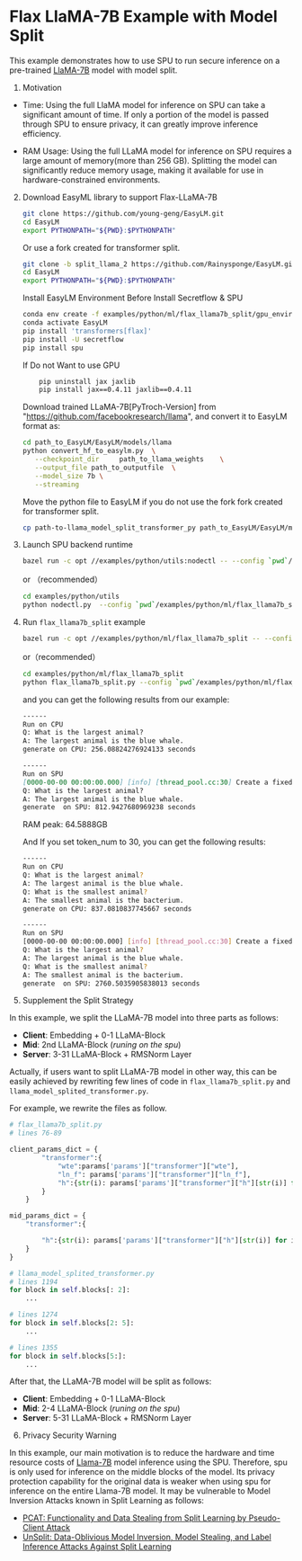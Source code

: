 # Flax LlaMA-7B Example with Model Split

This example demonstrates how to use SPU to run secure inference on a pre-trained
[LlaMA-7B](https://research.facebook.com/publications/llama-open-and-efficient-foundation-language-models/) model with model split.

1. Motivation

- Time:
Using the full LlaMA model for inference on SPU can take a significant amount of time. If only a portion of the model is passed through SPU to ensure privacy, it can greatly improve inference efficiency.

- RAM Usage:
Using the full LLaMA model for inference on SPU requires a large amount of memory(more than 256 GB). Splitting the model can significantly reduce memory usage, making it available for use in hardware-constrained environments.

2. Download EasyML library to support Flax-LLaMA-7B

    ```sh
    git clone https://github.com/young-geng/EasyLM.git
    cd EasyLM
    export PYTHONPATH="${PWD}:$PYTHONPATH"
    ```
    Or use a fork created for transformer split.

    ```sh
    git clone -b split_llama_2 https://github.com/Rainysponge/EasyLM.git
    cd EasyLM
    export PYTHONPATH="${PWD}:$PYTHONPATH"
    ```

    Install EasyLM Environment Before Install Secretflow & SPU

    ```sh
    conda env create -f examples/python/ml/flax_llama7b_split/gpu_environment.yml
    conda activate EasyLM
    pip install 'transformers[flax]'
    pip install -U secretflow
    pip install spu
    ```

    If Do not Want to use GPU

    ```sh
        pip uninstall jax jaxlib
        pip install jax==0.4.11 jaxlib==0.4.11
    ```

    Download trained LLaMA-7B[PyTroch-Version] from "https://github.com/facebookresearch/llama", and convert it to EasyLM format as:

    ```sh
    cd path_to_EasyLM/EasyLM/models/llama
    python convert_hf_to_easylm.py  \
       --checkpoint_dir     path_to_llama_weights    \
       --output_file path_to_outputfile  \
       --model_size 7b \
       --streaming
    ```

    Move the python file to EasyLM if you do not use the fork fork created for transformer split.

    ```sh
    cp path-to-llama_model_split_transformer_py path_to_EasyLM/EasyLM/models/llama
    ```

3. Launch SPU backend runtime

    ```sh
    bazel run -c opt //examples/python/utils:nodectl -- --config `pwd`/examples/python/ml/flax_llama7b_split/3pc.json up
    ```

    or
    （recommended）

    ```sh
    cd examples/python/utils
    python nodectl.py  --config `pwd`/examples/python/ml/flax_llama7b_split/3pc.json up
    ```

4. Run `flax_llama7b_split` example

    ```sh
    bazel run -c opt //examples/python/ml/flax_llama7b_split -- --config `pwd`/examples/python/ml/flax_llama7b_split/3pc.json
    ```

    or（recommended）

    ```sh
    cd examples/python/ml/flax_llama7b_split
    python flax_llama7b_split.py --config `pwd`/examples/python/ml/flax_llama7b_split/3pc.json
    ```

    and you can get the following results from our example:

    ```md
    ------
    Run on CPU
    Q: What is the largest animal?
    A: The largest animal is the blue whale.
    generate on CPU: 256.08824276924133 seconds

    ------
    Run on SPU
    [0000-00-00 00:00:00.000] [info] [thread_pool.cc:30] Create a fixed thread pool with size 127
    Q: What is the largest animal?
    A: The largest animal is the blue whale.
    generate  on SPU: 812.9427680969238 seconds
    ```
    RAM peak: 64.5888GB

    And If you set token_num to 30, you can get the following results:
    ```sh
   ------
    Run on CPU
    Q: What is the largest animal?
    A: The largest animal is the blue whale.
    Q: What is the smallest animal?
    A: The smallest animal is the bacterium.
    generate on CPU: 837.0810837745667 seconds

    ------
    Run on SPU
    [0000-00-00 00:00:00.000] [info] [thread_pool.cc:30] Create a fixed thread pool with size 127
    Q: What is the largest animal?
    A: The largest animal is the blue whale.
    Q: What is the smallest animal?
    A: The smallest animal is the bacterium.
    generate  on SPU: 2760.5035905838013 seconds
    ```

5. Supplement the Split Strategy

In this example, we split the LLaMA-7B model into three parts as follows:

- **Client**: Embedding + 0-1 LLaMA-Block
- **Mid**: 2nd LLaMA-Block  (_runing on the spu_)
- **Server**: 3-31 LLaMA-Block + RMSNorm Layer

Actually, if users want to split LLaMA-7B model in other way, this can be easily achieved by rewriting few lines of code in `flax_llama7b_split.py` and `llama_model_splited_transformer.py`.

For example, we rewrite the files as follow.

```python
# flax_llama7b_split.py
# lines 76-89

client_params_dict = {
        "transformer":{
            "wte":params['params']["transformer"]["wte"],
            "ln_f": params['params']["transformer"]["ln_f"],
            "h":{str(i): params['params']["transformer"]["h"][str(i)] for i in range(2)}
        }
    }

mid_params_dict = {
    "transformer":{

        "h":{str(i): params['params']["transformer"]["h"][str(i)] for i in range(2, 5)}
    }
}
```
```python
# llama_model_splited_transformer.py
# lines 1194
for block in self.blocks[: 2]:
    ...

# lines 1274
for block in self.blocks[2: 5]:
    ...

# lines 1355
for block in self.blocks[5:]:
    ...
```
After that, the LLaMA-7B model will be split as follows:
- **Client**: Embedding + 0-1 LLaMA-Block
- **Mid**: 2-4 LLaMA-Block  (_runing on the spu_)
- **Server**: 5-31 LLaMA-Block + RMSNorm Layer

6. Privacy Security Warning

In this example, our main motivation is to reduce the hardware and time resource costs of [Llama-7B](https://research.facebook.com/publications/llama-open-and-efficient-foundation-language-models/) model inference using the SPU. Therefore, spu is only used for inference on the middle blocks of the model.  Its privacy protection capability for the original data is weaker when using spu for inference on the entire Llama-7B model. It may be vulnerable to Model Inversion Attacks known in Split Learning as follows:
- [PCAT: Functionality and Data Stealing from Split Learning by Pseudo-Client Attack](https://www.usenix.org/system/files/usenixsecurity23-gao.pdf)
- [UnSplit: Data-Oblivious Model Inversion, Model Stealing, and Label Inference Attacks Against Split Learning](https://arxiv.org/pdf/2108.09033.pdf)
